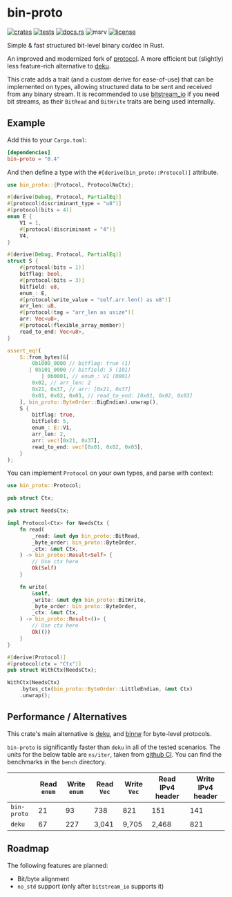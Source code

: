 # bin-proto

[![crates](https://img.shields.io/crates/v/bin-proto.svg)](https://crates.io/crates/bin-proto)
[![tests](https://github.com/wojciech-graj/bin-proto/actions/workflows/ci.yml/badge.svg)](https://github.com/wojciech-graj/bin-proto/actions/workflows/ci.yml)
[![docs.rs](https://docs.rs/bin-proto/badge.svg)](https://docs.rs/bin-proto)
![msrv](https://img.shields.io/crates/msrv/bin-proto)
[![license](https://img.shields.io/badge/license-MIT-blue.svg)](./LICENSE.txt)

Simple & fast structured bit-level binary co/dec in Rust.

An improved and modernized fork of
[protocol](https://crates.io/crates/protocol). A more efficient but (slightly)
less feature-rich alternative to [deku](https://crates.io/crates/deku).

This crate adds a trait (and a custom derive for ease-of-use) that can be
implemented on types, allowing structured data to be sent and received from any
binary stream. It is recommended to use
[bitstream_io](https://docs.rs/bitstream-io/latest/bitstream_io/) if you need
bit streams, as their `BitRead` and `BitWrite` traits are being used internally.

## Example

Add this to your `Cargo.toml`:

```toml
[dependencies]
bin-proto = "0.4"
```

And then define a type with the `#[derive(bin_proto::Protocol)]` attribute.

```rust
use bin_proto::{Protocol, ProtocolNoCtx};

#[derive(Debug, Protocol, PartialEq)]
#[protocol(discriminant_type = "u8")]
#[protocol(bits = 4)]
enum E {
    V1 = 1,
    #[protocol(discriminant = "4")]
    V4,
}

#[derive(Debug, Protocol, PartialEq)]
struct S {
    #[protocol(bits = 1)]
    bitflag: bool,
    #[protocol(bits = 3)]
    bitfield: u8,
    enum_: E,
    #[protocol(write_value = "self.arr.len() as u8")]
    arr_len: u8,
    #[protocol(tag = "arr_len as usize")]
    arr: Vec<u8>,
    #[protocol(flexible_array_member)]
    read_to_end: Vec<u8>,
}

assert_eq!(
    S::from_bytes(&[
        0b1000_0000 // bitflag: true (1)
       | 0b101_0000 // bitfield: 5 (101)
           | 0b0001, // enum_: V1 (0001)
        0x02, // arr_len: 2
        0x21, 0x37, // arr: [0x21, 0x37]
        0x01, 0x02, 0x03, // read_to_end: [0x01, 0x02, 0x03]
    ], bin_proto::ByteOrder::BigEndian).unwrap(),
    S {
        bitflag: true,
        bitfield: 5,
        enum_: E::V1,
        arr_len: 2,
        arr: vec![0x21, 0x37],
        read_to_end: vec![0x01, 0x02, 0x03],
    }
);
```

You can implement `Protocol` on your own types, and parse with context:

```rust
use bin_proto::Protocol;

pub struct Ctx;

pub struct NeedsCtx;

impl Protocol<Ctx> for NeedsCtx {
    fn read(
        _read: &mut dyn bin_proto::BitRead,
        _byte_order: bin_proto::ByteOrder,
        _ctx: &mut Ctx,
    ) -> bin_proto::Result<Self> {
        // Use ctx here
        Ok(Self)
    }

    fn write(
        &self,
        _write: &mut dyn bin_proto::BitWrite,
        _byte_order: bin_proto::ByteOrder,
        _ctx: &mut Ctx,
    ) -> bin_proto::Result<()> {
        // Use ctx here
        Ok(())
    }
}

#[derive(Protocol)]
#[protocol(ctx = "Ctx")]
pub struct WithCtx(NeedsCtx);

WithCtx(NeedsCtx)
    .bytes_ctx(bin_proto::ByteOrder::LittleEndian, &mut Ctx)
    .unwrap();
```

## Performance / Alternatives

This crate's main alternative is [deku](https://crates.io/crates/deku), and [binrw](https://crates.io/crates/binrw) for byte-level protocols.

`bin-proto` is significantly faster than `deku` in all of the tested scenarios.
The units for the below table are `ns/iter`, taken from
[github CI](https://github.com/wojciech-graj/bin-proto/actions/runs/9143081499/job/25139334328).
You can find the benchmarks in the `bench` directory.

|             | Read `enum` | Write `enum` | Read `Vec` | Write `Vec` | Read IPv4 header | Write IPv4 header |
|-------------|-------------|--------------|------------|-------------|------------------|-------------------|
| `bin-proto` | 21          | 93           | 738        | 821         | 151              | 141               |
| `deku`      | 67          | 227          | 3,041      | 9,705       | 2,468            | 821               |

## Roadmap

The following features are planned:
- Bit/byte alignment
- `no_std` support (only after `bitstream_io` supports it)
